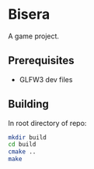 # Bisera
A game project.

## Prerequisites
* GLFW3 dev files

## Building
In root directory of repo:
```sh
mkdir build
cd build
cmake ..
make
```
